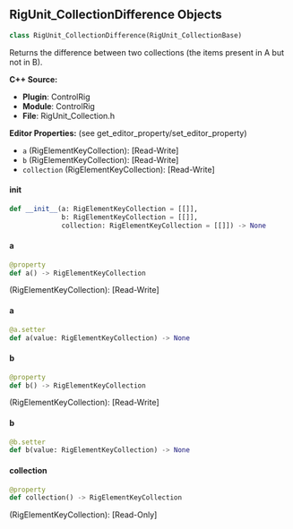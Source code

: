 ## RigUnit_CollectionDifference Objects

```python
class RigUnit_CollectionDifference(RigUnit_CollectionBase)
```

Returns the difference between two collections
(the items present in A but not in B).

**C++ Source:**

- **Plugin**: ControlRig
- **Module**: ControlRig
- **File**: RigUnit_Collection.h

**Editor Properties:** (see get_editor_property/set_editor_property)

- ``a`` (RigElementKeyCollection):  [Read-Write]
- ``b`` (RigElementKeyCollection):  [Read-Write]
- ``collection`` (RigElementKeyCollection):  [Read-Write]

<a id="unreal.RigUnit_CollectionDifference.__init__"></a>

#### __init__

```python
def __init__(a: RigElementKeyCollection = [[]],
             b: RigElementKeyCollection = [[]],
             collection: RigElementKeyCollection = [[]]) -> None
```

<a id="unreal.RigUnit_CollectionDifference.a"></a>

#### a

```python
@property
def a() -> RigElementKeyCollection
```

(RigElementKeyCollection):  [Read-Write]

<a id="unreal.RigUnit_CollectionDifference.a"></a>

#### a

```python
@a.setter
def a(value: RigElementKeyCollection) -> None
```

<a id="unreal.RigUnit_CollectionDifference.b"></a>

#### b

```python
@property
def b() -> RigElementKeyCollection
```

(RigElementKeyCollection):  [Read-Write]

<a id="unreal.RigUnit_CollectionDifference.b"></a>

#### b

```python
@b.setter
def b(value: RigElementKeyCollection) -> None
```

<a id="unreal.RigUnit_CollectionDifference.collection"></a>

#### collection

```python
@property
def collection() -> RigElementKeyCollection
```

(RigElementKeyCollection):  [Read-Only]

<a id="unreal.RigUnit_CollectionReverse"></a>